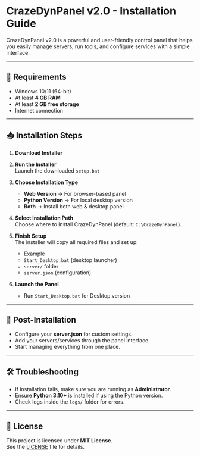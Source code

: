 # CrazeDynPanel v2.0 - Installation Guide

CrazeDynPanel v2.0 is a powerful and user-friendly control panel that helps you easily manage servers, run tools, and configure services with a simple interface.

---

## 🔧 Requirements
- Windows 10/11 (64-bit)
- At least **4 GB RAM**
- At least **2 GB free storage**
- Internet connection

---

## 📥 Installation Steps

1. **Download Installer**  
   

2. **Run the Installer**  
   Launch the downloaded `setup.bat`

3. **Choose Installation Type**  
   - **Web Version** → For browser-based panel  
   - **Python Version** → For local desktop version  
   - **Both** → Install both web & desktop panel

4. **Select Installation Path**  
   Choose where to install CrazeDynPanel (default: `C:\CrazeDynPanel`).

5. **Finish Setup**  
   The installer will copy all required files and set up:
   - Example
   - `Start_Desktop.bat` (desktop launcher)  
   - `server/` folder  
   - `server.json` (configuration)

6. **Launch the Panel**  
   - Run `Start_Desktop.bat` for Desktop version  
     

---

## 🚀 Post-Installation
- Configure your **server.json** for custom settings.  
- Add your servers/services through the panel interface.  
- Start managing everything from one place.  

---

## 🛠 Troubleshooting
- If installation fails, make sure you are running as **Administrator**.  
- Ensure **Python 3.10+** is installed if using the Python version.  
- Check logs inside the `logs/` folder for errors.  

---

## 📜 License
This project is licensed under **MIT License**.  
See the [LICENSE](LICENSE) file for details.
